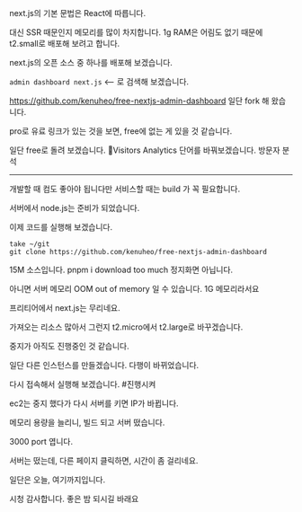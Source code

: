 next.js의 기본 문법은 React에 따릅니다.

대신 SSR 때문인지 메모리를 많이 차지합니다.
1g RAM은 어림도 없기 때문에
t2.small로 배포해 보려고 합니다.

next.js의 오픈 소스 중 하나를 배포해 보겠습니다.

`admin dashboard next.js` <-- 로 검색해 보겠습니다.

https://github.com/kenuheo/free-nextjs-admin-dashboard
일단 fork 해 왔습니다.

pro로 유료 링크가 있는 것을 보면, 
free에 없는 게 있을 것 같습니다.

일단 free로 돌려 보겠습니다.
Visitors Analytics 단어를 바꿔보겠습니다.
방문자 분석

---

개발할 때 컴도 좋아야 됩니다만
서비스할 때는 build 가 꼭 필요합니다.


서버에서 node.js는 준비가 되었습니다.

이제 코드를 실행해 보겠습니다.
```
take ~/git
git clone https://github.com/kenuheo/free-nextjs-admin-dashboard
```

15M 소스입니다.
pnpm i
download too much
정지화면 아닙니다.

아니면 
서버 메모리 OOM out of memory 일 수 있습니다.
1G 메모리라서요

프리티어에서 next.js는 무리네요.

가져오는 리소스 많아서 그런지 t2.micro에서 t2.large로 바꾸겠습니다.

중지가 아직도 진행중인 것 같습니다.

일단 다른 인스턴스를 만들겠습니다.
다행이 바뀌었습니다.

다시 접속해서 실행해 보겠습니다. #진행시켜

ec2는 중지 했다가 다시 서버를 키면 IP가 바뀝니다.

메모리 용량을 늘리니,
빌드 되고 서버 떴습니다.

3000 port 엽니다.

서버는 떴는데,
다른 페이지 클릭하면,
시간이 좀 걸리네요.

일단은 오늘, 여기까지입니다.

시청 감사합니다.
좋은 밤 되시길 바래요











